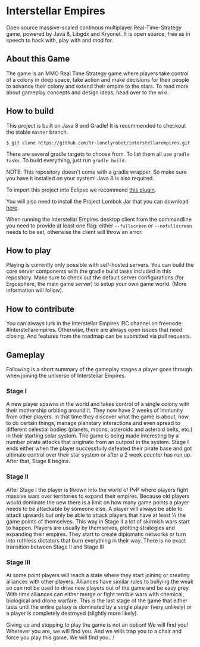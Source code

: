 Interstellar Empires
===================

Open source massive-scaled continous multiplayer Real-Time-Strategy game, powered by Java 8, Libgdx and Kryonet. It is open source, free as in speech to hack with, play with and mod for.


## About this Game

The game is an MMO Real Time Strategy game where players take control of a colony in deep space, take action and make decisions for their people to advance their colony and extend their empire to the stars.
To read more about gameplay concepts and design ideas, head over to the wiki.


## How to build

This project is built on Java 8 and Gradle! It is recommended to checkout the stable `master` branch.

```console
$ git clone https://github.com/tr-lonelyrobot/interstellarempires.git
```

There are several gradle targets to choose from. To list them all use `gradle tasks`. To build everything, just run `gradle build`.

NOTE: This repository doesn't come with a gradle wrapper. So make sure you have it installed on your system! Java 8 is also required.

To import this project into Eclipse we recommend [this plugin](https://github.com/spring-projects/eclipse-integration-gradle#installing-gradle-tooling-from-update-site).

You will also need to install the Project Lombok Jar that you can download [here](https://projectlombok.org/download.html).


When running the Interstellar Empires desktop client from the commandline you need to provide at least one flag: either `--fullscreen` or `--nofullscreen` needs to be set, otherwise the client will throw an error.


## How to play

Playing is currently only possible with self-hosted servers. You can build the core server components with the gradle build tasks included in this repository. Make sure to check out the default server configurations (for Ergosphere, the main game server) to setup your own game world. (More information will follow).


## How to contribute

You can always lurk in the Interstellar Empires IRC channel on freenode: #interstellarempires.
Otherwise, there are always open issues that need closing. And features from the roadmap can be submitted via pull requests.


## Gameplay

Following is a short summary of the gameplay stages a player goes through when joining the universe of Interstellar Empires.

### Stage I
A new player spawns in the world and takes control of a single colony with their mothership orbiting around it. They now have 2 weeks of immunity from other players. In that time they discover what the game is about, how to do certain things, manage planetary interactions and even spread to different celestial bodies (planets, moons, asteroids and asteroid belts, etc.) in their starting solar system.
The game is being made interesting by a number pirate attacks that originate from an outpost in the system.
Stage I ends either when the player successfully defeated their pirate base and got ultimate control over their star system or after a 2 week counter has run up.
After that, Stage II begins.

### Stage II
After Stage I the player is thrown into the world of PvP where players fight massive wars over territories to expand their empires. Because old players would dominate the new there is a limit on how many game points a player needs to be attackable by someone else. A player will always be able to attack upwards but only be able to attack players that have at least ⅓ the game points of themselves. This way in Stage II a lot of skirmish wars start to happen. Players are usually by themselves, plotting strategies and expanding their empires.
They start to create diplomatic networks or turn into ruthless dictators that burn everything in their way.
There is no exact transition between Stage II and Stage III

### Stage III
At some point players will reach a state where they start joining or creating alliances with other players. Alliances have similar rules to bullying the weak so can not be used to drive new players out of the game and be easy prey.
With time alliances can either merge or fight terrible wars with chemical, biological and drone warfare.
This is the last stage of the game that either lasts until the entire galaxy is dominated by a single player (very unlikely) or a player is completely destroyed (slightly more likely).

Giving up and stopping to play the game is not an option! We will find you! Wherever you are, we will find you. And we wills trap you to a chair and force you play this game.
We will find you...!
